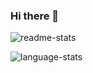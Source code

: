 ### Hi there 👋

<!--
**ametzamaldonado/ametzamaldonado** is a ✨ _special_ ✨ repository because its `README.md` (this file) appears on your GitHub profile.

Here are some ideas to get you started:

- 🔭 I’m currently working on ...
- 🌱 I’m currently learning ...
- 👯 I’m looking to collaborate on ...
- 🤔 I’m looking for help with ...
- 💬 Ask me about ...
- 📫 How to reach me: ...
- 😄 Pronouns: ...
- ⚡ Fun fact: ...
-->

  <img alt='readme-stats'
       class="center" 
       src="https://github-readme-stats.vercel.app/api?username=ametzamaldonado&show_icons=true&theme=dracula" />


  <img alt='language-stats'
       class="center" 
       src="https://github-readme-stats.vercel.app/api/top-langs/?username=ametzamaldonado&layout=compact&theme=dracula" />


<!-- ![Anurag's GitHub stats](https://github-readme-stats.vercel.app/api?username=ametzamaldonado&show_icons=true&theme=dracula) -->




<!-- [![Anurag's Top Langs](https://github-readme-stats.vercel.app/api/top-langs/?username=ametzamaldonado&layout=compact&theme=dracula)](https://github.com/anuraghazra/github-readme-stats) -->
